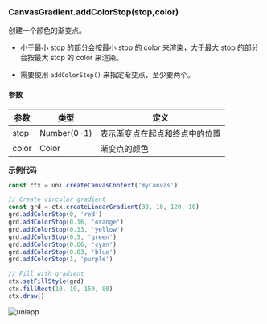 ### CanvasGradient.addColorStop(stop,color)

创建一个颜色的渐变点。
- 小于最小 stop 的部分会按最小 stop 的 color 来渲染，大于最大 stop 的部分会按最大 stop 的 color 来渲染。

- 需要使用 ```addColorStop()``` 来指定渐变点，至少要两个。

#### 参数

|参数|类型	|定义	|
|---|---|---	|
|stop	|Number(0-1)|表示渐变点在起点和终点中的位置	|
|color	|Color	|渐变点的颜色|

**示例代码**

```javascript
const ctx = uni.createCanvasContext('myCanvas')

// Create circular gradient
const grd = ctx.createLinearGradient(30, 10, 120, 10)
grd.addColorStop(0, 'red')
grd.addColorStop(0.16, 'orange')
grd.addColorStop(0.33, 'yellow')
grd.addColorStop(0.5, 'green')
grd.addColorStop(0.66, 'cyan')
grd.addColorStop(0.83, 'blue')
grd.addColorStop(1, 'purple')

// Fill with gradient
ctx.setFillStyle(grd)
ctx.fillRect(10, 10, 150, 80)
ctx.draw()
```

![uniapp](https://qiniu-web-assets.dcloud.net.cn/unidoc/zh/color-stop.png)

